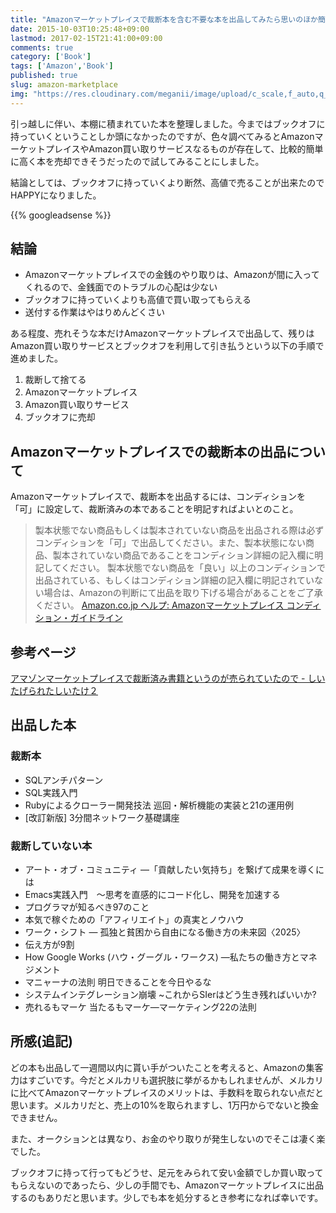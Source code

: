 ```yaml
---
title: "Amazonマーケットプレイスで裁断本を含む不要な本を出品してみたら思いのほか簡単に売れた！"
date: 2015-10-03T10:25:48+09:00
lastmod: 2017-02-15T21:41:00+09:00
comments: true
category: ['Book']
tags: ['Amazon','Book']
published: true
slug: amazon-marketplace
img: "https://res.cloudinary.com/meganii/image/upload/c_scale,f_auto,q_auto,w_100/v1514038598/BOOK_1_v8p2op.png"
---
```


引っ越しに伴い、本棚に積まれていた本を整理しました。今まではブックオフに持っていくということしか頭になかったのですが、色々調べてみるとAmazonマーケットプレイスやAmazon買い取りサービスなるものが存在して、比較的簡単に高く本を売却できそうだったので試してみることにしました。

結論としては、ブックオフに持っていくより断然、高値で売ることが出来たのでHAPPYになりました。

<!--more-->
{{% googleadsense %}}

## 結論

- Amazonマーケットプレイスでの金銭のやり取りは、Amazonが間に入ってくれるので、金銭面でのトラブルの心配は少ない
- ブックオフに持っていくよりも高値で買い取ってもらえる
- 送付する作業はやはりめんどくさい


ある程度、売れそうな本だけAmazonマーケットプレイスで出品して、残りはAmazon買い取りサービスとブックオフを利用して引き払うという以下の手順で進めました。

1. 裁断して捨てる
2. Amazonマーケットプレイス
3. Amazon買い取りサービス
4. ブックオフに売却


## Amazonマーケットプレイスでの裁断本の出品について

Amazonマーケットプレイスで、裁断本を出品するには、コンディションを「可」に設定して、裁断済みの本であることを明記すればよいとのこと。

> 製本状態でない商品もしくは製本されていない商品を出品される際は必ずコンディションを「可」で出品してください。また、製本状態にない商品、製本されていない商品であることをコンディション詳細の記入欄に明記してください。
> 製本状態でない商品を「良い」以上のコンディションで出品されている、もしくはコンディション詳細の記入欄に明記されていない場合は、Amazonの判断にて出品を取り下げる場合があることをご了承ください。
> [Amazon.co.jp ヘルプ: Amazonマーケットプレイス コンディション・ガイドライン](http://www.amazon.co.jp/gp/help/customer/display.html?nodeId=1085248)



## 参考ページ

[アマゾンマーケットプレイスで裁断済み書籍というのが売られていたので - しいたげられたしいたけ２](http://watto.hatenablog.com/entry/2014/09/28/194422)


## 出品した本

### 裁断本

- SQLアンチパターン
- SQL実践入門
- Rubyによるクローラー開発技法 巡回・解析機能の実装と21の運用例
- [改訂新版] 3分間ネットワーク基礎講座


### 裁断していない本

- アート・オブ・コミュニティ ―「貢献したい気持ち」を繋げて成果を導くには
- Emacs実践入門　～思考を直感的にコード化し、開発を加速する
- プログラマが知るべき97のこと
- 本気で稼ぐための「アフィリエイト」の真実とノウハウ
- ワーク・シフト ― 孤独と貧困から自由になる働き方の未来図〈2025〉
- 伝え方が9割
- How Google Works (ハウ・グーグル・ワークス) ―私たちの働き方とマネジメント
- マニャーナの法則 明日できることを今日やるな
- システムインテグレーション崩壊 ~これからSIerはどう生き残ればいいか? 
- 売れるもマーケ 当たるもマーケ―マーケティング22の法則




## 所感(追記)

どの本も出品して一週間以内に貰い手がついたことを考えると、Amazonの集客力はすごいです。今だとメルカリも選択肢に挙がるかもしれませんが、メルカリに比べてAmazonマーケットプレイスのメリットは、手数料を取られない点だと思います。メルカリだと、売上の10%を取られますし、1万円からでないと換金できません。

また、オークションとは異なり、お金のやり取りが発生しないのでそこは凄く楽でした。

ブックオフに持って行ってもどうせ、足元をみられて安い金額でしか買い取ってもらえないのであったら、少しの手間でも、Amazonマーケットプレイスに出品するのもありだと思います。少しでも本を処分するとき参考になれば幸いです。







